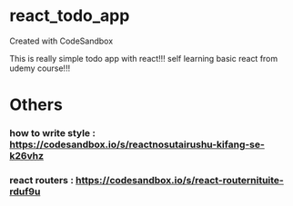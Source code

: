 # react_todo_app
Created with CodeSandbox

This is really simple todo app with react!!!
self learning basic react from udemy course!!!

# Others
### how to write style : https://codesandbox.io/s/reactnosutairushu-kifang-se-k26vhz
### react routers : https://codesandbox.io/s/react-routernituite-rduf9u
